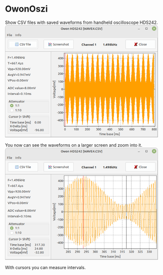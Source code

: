 # OwonOszi

Show CSV files with saved waveforms from handheld oscilloscope HDS242.
![Screenshot normal waveform](Screenshot_normal.png)

You now can see the waveforms on a larger screen and zoom into it.
![Screenshot zoomed waveform](Screenshot_zoomed.png)

With cursors you can measure intervals.
